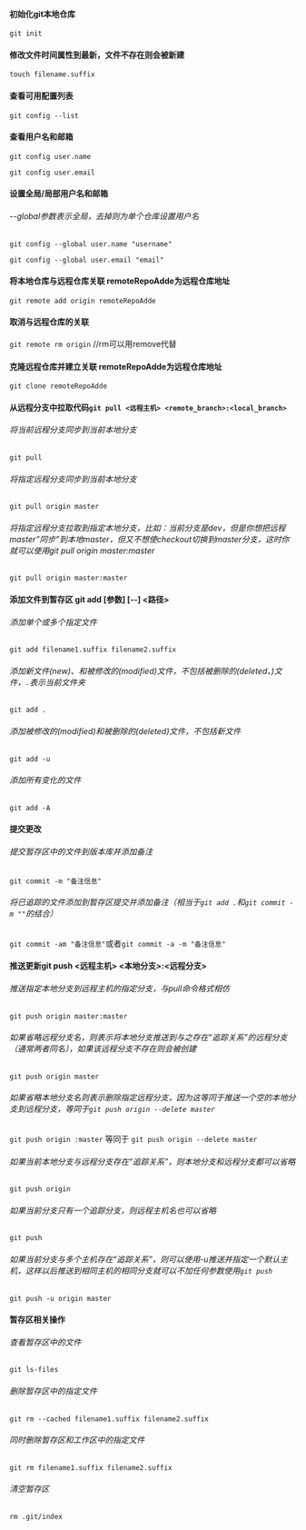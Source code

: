 #### 初始化git本地仓库
`git init`

#### 修改文件时间属性到最新，文件不存在则会被新建
`touch filename.suffix`

#### 查看可用配置列表
`git config --list`

#### 查看用户名和邮箱
`git config user.name`

`git config user.email`

#### 设置全局/局部用户名和邮箱
###### --global参数表示全局，去掉则为单个仓库设置用户名
`git config --global user.name "username"`

`git config --global user.email "email"` 

#### 将本地仓库与远程仓库关联 remoteRepoAdde为远程仓库地址
`git remote add origin remoteRepoAdde`

#### 取消与远程仓库的关联
`git remote rm origin` //rm可以用remove代替

#### 克隆远程仓库并建立关联 remoteRepoAdde为远程仓库地址
`git clone remoteRepoAdde`

#### 从远程分支中拉取代码`git pull <远程主机> <remote_branch>:<local_branch>`
###### 将当前远程分支同步到当前本地分支
`git pull`

###### 将指定远程分支同步到当前本地分支
`git pull origin master`

###### 将指定远程分支拉取到指定本地分支，比如：当前分支是dev，但是你想把远程master”同步”到本地master，但又不想使checkout切换到master分支，这时你就可以使用git pull origin master:master
`git pull origin master:master`

#### 添加文件到暂存区 git add [参数] [--] <路径>
###### 添加单个或多个指定文件
`git add filename1.suffix filename2.suffix`

###### 添加新文件(new)、和被修改的(modified)文件，不包括被删除的(deleted、)文件，`.`表示当前文件夹
`git add .`

###### 添加被修改的(modified)和被删除的(deleted)文件，不包括新文件
`git add -u`

###### 添加所有变化的文件
`git add -A`

#### 提交更改
###### 提交暂存区中的文件到版本库并添加备注
`git commit -m "备注信息"`

###### 将已追踪的文件添加到暂存区提交并添加备注（相当于`git add .`和`git commit -m ""`的结合）
`git commit -am "备注信息"`或者`git commit -a -m "备注信息"`

#### 推送更新git push <远程主机> <本地分支>:<远程分支>
###### 推送指定本地分支到远程主机的指定分支，与pull命令格式相仿
`git push origin master:master`
###### 如果省略远程分支名，则表示将本地分支推送到与之存在“追踪关系”的远程分支（通常两者同名），如果该远程分支不存在则会被创建
`git push origin master`
###### 如果省略本地分支名则表示删除指定远程分支，因为这等同于推送一个空的本地分支到远程分支，等同于`git push origin --delete master`
`git push origin :master` 等同于 `git push origin --delete master`
###### 如果当前本地分支与远程分支存在“追踪关系”，则本地分支和远程分支都可以省略
`git push origin`
###### 如果当前分支只有一个追踪分支，则远程主机名也可以省略
`git push`
###### 如果当前分支与多个主机存在“追踪关系”，则可以使用-u推送并指定一个默认主机，这样以后推送到相同主机的相同分支就可以不加任何参数使用`git push`
`git push -u origin master`

#### 暂存区相关操作
###### 查看暂存区中的文件
`git ls-files`
###### 删除暂存区中的指定文件
`git rm --cached filename1.suffix filename2.suffix`
###### 同时删除暂存区和工作区中的指定文件
`git rm filename1.suffix filename2.suffix`
###### 清空暂存区
`rm .git/index`
